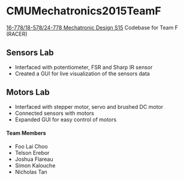 # CMUMechatronics2015TeamF

[16-778/18-578/24-778 Mechatronic Design S15](https://sites.google.com/site/cmumechatronicdesign/)
Codebase for Team F (RACER)

## Sensors Lab
- Interfaced with potentiometer, FSR and Sharp IR sensor
- Created a GUI for live visualization of the sensors data

## Motors Lab
- Interfaced with stepper motor, servo and brushed DC motor
- Connected sensors with motors
- Expanded GUI for easy control of motors

#### Team Members
- Foo Lai Choo
- Telson Erebor
- Joshua Flareau
- Simon Kalouche
- Nicholas Tan